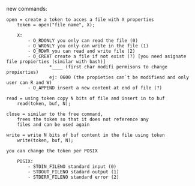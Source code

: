 new commands:

	open = create a token to acces a file with X properties
		token = open("file name", X);

		X:
			- O_RDONLY you only can read the file (0)
			- O_WRONLY you only can write in the file (1)
			- O_RDWR you can read and write file (2)
			- O_CREAT create a file if not exist (?) [you need asignate file propierties (similar with bash)]
					*____ (first char modifi permisons to change propierties)
					ej: 0600 (the propieties can`t be modifiead and only user can R and W)
			- O_APPEND insert a new content at end of file (?)

	read = using token copy N bits of file and insert in to buf
		read(token, buf, N);

	close = similar to the free command,
		frees the token so that it does not reference any
		files and can be used again

	write = write N bits of buf content in the file using token
		write(token, buf, N);

	you can change the token per POSIX

		POSIX:
			- STDIN_FILENO standard input (0)
			- STDOUT_FILENO stadard output (1)
			- STDERR_FILENO standard error (2)

